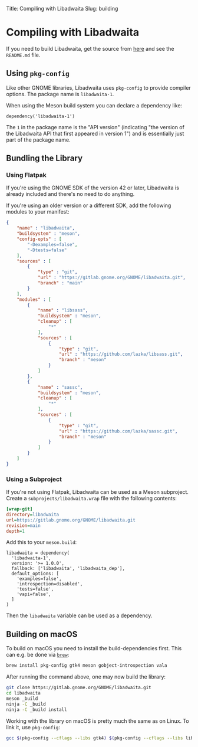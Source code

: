 Title: Compiling with Libadwaita
Slug: building

# Compiling with Libadwaita

If you need to build Libadwaita, get the source from
[here](https://gitlab.gnome.org/GNOME/libadwaita/) and see the `README.md` file.

## Using `pkg-config`

Like other GNOME libraries, Libadwaita uses `pkg-config` to provide compiler
options. The package name is `libadwaita-1`.

When using the Meson build system you can declare a dependency like:

```meson
dependency('libadwaita-1')
```

The `1` in the package name is the "API version" (indicating "the version of the
Libadwaita API that first appeared in version 1") and is essentially just part
of the package name.

## Bundling the Library

### Using Flatpak

If you're using the GNOME SDK of the version 42 or later, Libadwaita is already
included and there's no need to do anything.

If you're using an older version or a different SDK, add the following modules
to your manifest:

```json
{
    "name" : "libadwaita",
    "buildsystem" : "meson",
    "config-opts" : [
        "-Dexamples=false",
        "-Dtests=false"
    ],
    "sources" : [
        {
            "type" : "git",
            "url" : "https://gitlab.gnome.org/GNOME/libadwaita.git",
            "branch" : "main"
        }
    ],
    "modules" : [
        {
            "name" : "libsass",
            "buildsystem" : "meson",
            "cleanup" : [
                "*"
            ],
            "sources" : [
                {
                    "type" : "git",
                    "url" : "https://github.com/lazka/libsass.git",
                    "branch" : "meson"
                }
            ]
        },
        {
            "name" : "sassc",
            "buildsystem" : "meson",
            "cleanup" : [
                "*"
            ],
            "sources" : [
                {
                    "type" : "git",
                    "url" : "https://github.com/lazka/sassc.git",
                    "branch" : "meson"
                }
            ]
        }
    ]
}
```

### Using a Subproject

If you're not using Flatpak, Libadwaita can be used as a Meson subproject.
Create a `subprojects/libadwaita.wrap` file with the following contents:

```ini
[wrap-git]
directory=libadwaita
url=https://gitlab.gnome.org/GNOME/libadwaita.git
revision=main
depth=1
```

Add this to your `meson.build`:

```meson
libadwaita = dependency(
  'libadwaita-1',
  version: '>= 1.0.0',
  fallback: ['libadwaita', 'libadwaita_dep'],
  default_options: [
    'examples=false',
    'introspection=disabled',
    'tests=false',
    'vapi=false',
  ]
)
```

Then the `libadwaita` variable can be used as a dependency.

## Building on macOS

To build on macOS you need to install the build-dependencies first. This can
e.g. be done via [`brew`](https://brew.sh):

```bash
brew install pkg-config gtk4 meson gobject-introspection vala
```

After running the command above, one may now build the library:

```bash
git clone https://gitlab.gnome.org/GNOME/libadwaita.git
cd libadwaita
meson _build
ninja -C _build
ninja -C _build install
```

Working with the library on macOS is pretty much the same as on Linux. To link
it, use `pkg-config`:

```bash
gcc $(pkg-config --cflags --libs gtk4) $(pkg-config --cflags --libs libadwaita-1) main.c -o main
```
